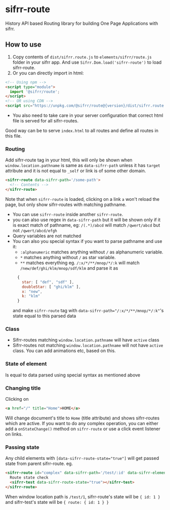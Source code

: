 # sifrr-route

History API based Routing library for building One Page Applications with sifrr.

## How to use

1.  Copy contents of `dist/sifrr.route.js` to `elements/sifrr/route.js` folder in your sifrr app. And use `Sifrr.Dom.load('sifrr-route')` to load sifrr-route.
2.  Or you can directly import in html:

```html
<!-- Using npm -->
<script type="module">
  import '@sifrr/route';
</script>
<!-- OR using CDN -->
<script src="https://unpkg.com/@sifrr/route@{version}/dist/sifrr.route.min.js" charset="utf-8" type="module"></script>
```

-   You also need to take care in your server configuration that correct html file is served for all sifrr-routes.

Good way can be to serve `index.html` to all routes and define all routes in this file.

### Routing

Add sifrr-route tag in your html, this will only be shown when `window.location.pathname` is same as `data-sifrr-path` unless it has `target` attribute and it is not equal to `_self` or link is of some other domain.

```html
<sifrr-route data-sifrr-path='/some-path'>
  <!-- Contents -->
</sifrr-route>
```

Note that when `sifrr-route` is loaded, clicking on a link `a` won't reload the page, but only show sifrr-routes with matching pathname.

-   You can use `sifrr-route` inside another `sifrr-route`.
-   you can also use regex in `data-sifrr-path` but it will be shown only if it is exact match of pathname, eg: `/(.*)/abcd` will match `/qwert/abcd` but not `/qwert/abcd/efgh`
-   Query variables are not matched
-   You can also you special syntax if you want to parse pathname and use it:
    -   `:alphanumeric` matches anything without `/` as alphanumeric variable.
    -   `*` matches anything without `/` as star variable.
    -   `**` matches everything
        eg. `/:x/*/**/mnop/*/:k` will match `/new/def/ghi/klm/mnop/sdf/klm` and parse it as
    ```js
      {
        star: [ "def", "sdf" ],
        doubleStar: [ "ghi/klm" ],
        x: "new",
        k: "klm"
      }
    ```
    and make `sifrr-route` tag with `data-sifrr-path="/:x/*/**/mnop/*/:k"`'s state equal to this parsed data

### Class

-   Sifrr-routes matching `window.location.pathname` will have `active` class
-   Sifrr-routes not matching `window.location.pathname` will not have `active` class.
    You can add animations etc, based on this.

### State of element

Is equal to data parsed using special syntax as mentioned above

### Changing title

Clicking on

```html
<a href="/" title="Home">HOME</a>
```

Will change document's title to `Home` (title attribute) and shows sifrr-routes which are active.
If you want to do any complex operation, you can either add a `onStateChange()` method on `sifrr-route` or use a click event listener on links.

### Passing state

Any child elements with `[data-sifrr-route-state="true"]` will get passed state from parent sifrr-route.
eg.

```html
<sifrr-route id="complex" data-sifrr-path='/test/:id' data-sifrr-elements='sifrr-test'>
  Route state check
  <sifrr-test data-sifrr-route-state="true"></sifrr-test>
</sifrr-route>
```

When window location path is `/test/1`, sifrr-route's state will be `{ id: 1 }` and sifrr-test's state will be `{ route: { id: 1 } }`
